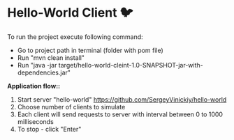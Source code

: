 # Hello-World Client :bird:

To run the project execute following command:
* Go to project path in terminal (folder with pom file)
* Run \"mvn clean install\"
* Run \"java -jar target/hello-world-cleint-1.0-SNAPSHOT-jar-with-dependencies.jar\"


**Application flow::**
1. Start server "hello-world" https://github.com/SergeyVinickiy/hello-world
2. Choose number of clients to simulate
3. Each client will send requests to server with interval between 0 to 1000 milliseconds
4. To stop - click "Enter"
